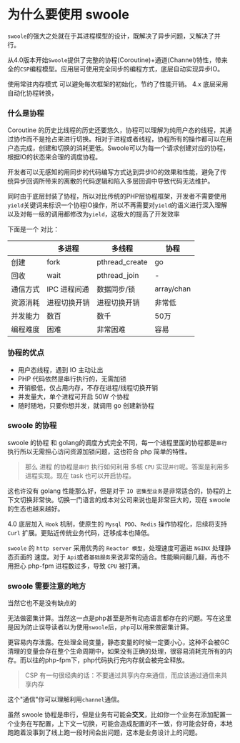 # 为什么要使用 swoole

 `swoole`的强大之处就在于其进程模型的设计，既解决了异步问题，又解决了并行。
  
  从4.0版本开始`Swoole`提供了完整的协程(Coroutine)+通道(Channel)特性，带来全的`CSP`编程模型。应用层可使用完全同步的编程方式，底层自动实现异步IO。
  
 使用常驻内存模式 可以避免每次框架的初始化，节约了性能开销。
 4.x 底层采用自动化协程转换，
 
### 什么是协程
 
 Coroutine 的历史比线程的历史还要悠久，协程可以理解为纯用户态的线程，其通过协作而不是抢占来进行切换。相对于进程或者线程，协程所有的操作都可以在用户态完成，创建和切换的消耗更低。Swoole可以为每一个请求创建对应的协程，根据IO的状态来合理的调度协程。
 
  开发者可以无感知的用同步的代码编写方式达到异步IO的效果和性能，避免了传统异步回调所带来的离散的代码逻辑和陷入多层回调中导致代码无法维护。    
                             
   同时由于底层封装了协程，所以对比传统的PHP层协程框架，开发者不需要使用`yield`关键词来标识一个协程IO操作，所以不再需要对`yield`的语义进行深入理解以及对每一级的调用都修改为`yield`，这极大的提高了开发效率
   
   下面是一个 对比：

|  | 多进程 | 多线程 |协程 |
| ------ | ------ | ------ | ------ |
| 创建 | fork | pthread_create |go |
| 回收 |  wait  | pthread_join | - |
| 通信方式 |  IPC 进程间通  | 数据同步/锁 | array/chan |
| 资源消耗  |  进程切换开销   | 进程切换开销 | 非常低 |
| 并发能力  |  数百      | 数千 | 50万 |
| 编程难度  |  困难      | 非常困难 |容易 |
    
### 协程的优点
 
- 用户态线程，遇到 IO 主动让出 
- PHP 代码依然是串行执行的，无需加锁 
- 开销极低，仅占用内存，不存在进程/线程切换开销 
- 并发量大，单个进程可开启 50W 个协程 
- 随时随地，只要你想并发，就调用 go 创建新协程 

### swoole 的协程

swoole 的协程 和 golang的调度方式完全不同，每一个进程里面的协程都是`串行`执行所以无需担心访问资源加锁问题，这也符合 php 简单的特性。

> 那么 进程 的协程是`串行` 执行如何利用 多核 `CPU` 实现`并行`呢。答案是利用多进程实现。现在 task 也可以开启协程。

这也许没有 golang 性能那么好，但是对于 `IO 密集型业务`是非常适合的，协程的上下文切换非常快。切换一门语言的成本对公司来说也是非常巨大的，现在 swoole 的生态也越来越好。

4.0 底层加入 `Hook` 机制，使原生的 `Mysql PDO`、`Redis` 操作协程化，后续将支持 `Curl` 扩展。更贴近传统业务代码，迁移成本也降低。

`swoole` 的 `http server` 采用优秀的 `Reactor 模型`，处理速度可逼进 `NGINX` 处理静态页面的 速度。对于 `Api`或者`基础服务`来说非常的适合。性能瞬间翻几翻，再也不用担心 php-fpm 进程数过多，导致 `CPU` 被打满。

### swoole 需要注意的地方

当然它也不是没有缺点的
  
无法做密集计算。当然这一点是php甚至是所有动态语言都存在的问题。写在这里是因为防止误导读者以为使用`swoole`后，`php`可以用来做密集计算。
  
更容易内存泄露。在处理全局变量，静态变量的时候一定要小心，这种不会被GC清理的变量会存在整个生命周期中，如果没有正确的处理，很容易消耗完所有的内存。而以往的php-fpm下，php代码执行完内存就会被完全释放。

> CSP 有一句很经典的话：不要通过共享内存来通信，而应该通过通信来共享内存

这个"通信"你可以理解利用`channel`通信。

虽然 swoole 协程是串行，但是业务有可能会**交叉**，比如你一个业务在添加配置一个业务在写配置，上下文一切换，可能会造成配置的不一致，你可能会好奇，本地跑跑着没事到了线上跑一段时间会出问题，这本是业务设计上的问题。
